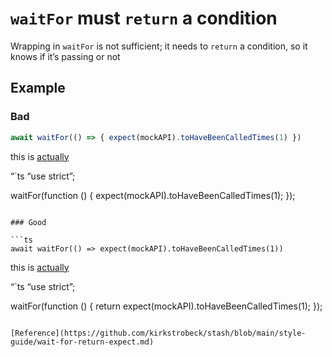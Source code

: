 # `waitFor` must `return` a condition

Wrapping in `waitFor` is not sufficient; it needs to `return` a condition, so it knows if it’s passing or not

## Example

### Bad

```ts
await waitFor(() => { expect(mockAPI).toHaveBeenCalledTimes(1) })
```

this is [actually](https://babeljs.io/repl/#?browsers=defaults%2C%20not%20ie%2011%2C%20not%20ie_mob%2011&build=&builtIns=false&corejs=false&spec=false&loose=false&code_lz=O4QwlgLgYg9gTgCgQSgAQF4B8qDeBTADwAc8BjCBAWxlIGsBBABQElkA6CGACRADc8AQnjwA7AMIgANpLwATACphKeAM4IAjMgC-yIA&debug=false&forceAllTransforms=false&shippedProposals=false&circleciRepo=&evaluate=true&fileSize=false&timeTravel=false&sourceType=module&lineWrap=true&presets=env&prettier=true&targets=Node-5&version=7.17.4&externalPlugins=&assumptions=%7B%7D)

“`ts
“use strict”;

waitFor(function () {
  expect(mockAPI).toHaveBeenCalledTimes(1);
});
```

### Good

```ts
await waitFor(() => expect(mockAPI).toHaveBeenCalledTimes(1))
```

this is [actually](https://babeljs.io/repl/#?browsers=defaults%2C%20not%20ie%2011%2C%20not%20ie_mob%2011&build=&builtIns=false&corejs=false&spec=false&loose=false&code_lz=O4QwlgLgYg9gTgCgQSgAQF4B8qCmAPABxwGMIEBbGYgawEEAFASWQDoIYAJEANxwCEcOAHYBhEABtxOACYAVMORwBnBAEZkyIA&debug=false&forceAllTransforms=false&shippedProposals=false&circleciRepo=&evaluate=true&fileSize=false&timeTravel=false&sourceType=module&lineWrap=true&presets=env&prettier=true&targets=Node-5&version=7.17.4&externalPlugins=&assumptions=%7B%7D)

“`ts
“use strict”;

waitFor(function () {
  return expect(mockAPI).toHaveBeenCalledTimes(1);
});
```

[Reference](https://github.com/kirkstrobeck/stash/blob/main/style-guide/wait-for-return-expect.md)
